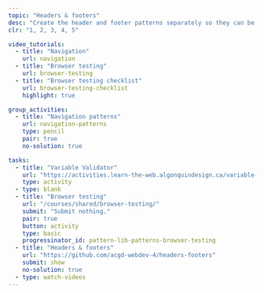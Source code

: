 ```yaml
---
topic: "Headers & footers"
desc: "Create the header and footer patterns separately so they can be tested and reused."
clr: "1, 2, 3, 4, 5"

video_tutorials:
  - title: "Navigation"
    url: navigation
  - title: "Browser testing"
    url: browser-testing
  - title: "Browser testing checklist"
    url: browser-testing-checklist
    highlight: true

group_activities:
  - title: "Navigation patterns"
    url: navigation-patterns
    type: pencil
    pair: true
    no-solution: true

tasks:
  - title: "Variable Validator"
    url: "https://activities.learn-the-web.algonquindesign.ca/variable-validator/"
    type: activity
  - type: blank
  - title: "Browser testing"
    url: "/courses/shared/browser-testing/"
    submit: "Submit nothing."
    pair: true
    button: activity
    type: basic
    progressinator_id: pattern-lib-patterns-browser-testing
  - title: "Headers & footers"
    url: "https://github.com/acgd-webdev-4/headers-footers"
    submit: show
    no-solution: true
  - type: watch-videos
---
```

